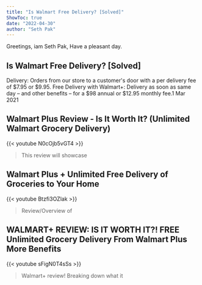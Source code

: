 ```yaml
---
title: "Is Walmart Free Delivery? [Solved]"
ShowToc: true 
date: "2022-04-30"
author: "Seth Pak" 
---
```


Greetings, iam Seth Pak, Have a pleasant day.
## Is Walmart Free Delivery? [Solved]
Delivery: Orders from our store to a customer's door with a per delivery fee of $7.95 or $9.95. Free Delivery with Walmart+: Delivery as soon as same day – and other benefits – for a $98 annual or $12.95 monthly fee.1 Mar 2021

## Walmart Plus Review - Is It Worth It? (Unlimited Walmart Grocery Delivery)
{{< youtube N0cOjb5vGT4 >}}
>This review will showcase 

## Walmart Plus + Unlimited Free Delivery of Groceries to Your Home
{{< youtube Btzfi3OZlak >}}
>Review/Overview of 

## WALMART+ REVIEW: IS IT WORTH IT?! FREE Unlimited Grocery Delivery From Walmart Plus More Benefits
{{< youtube sFigN0T4sSs >}}
>Walmart+ review! Breaking down what it 

